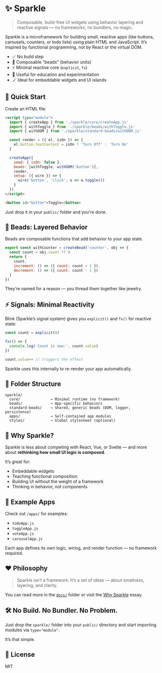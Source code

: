 # ✨ Sparkle

> Composable, build-free UI widgets using behavior layering and reactive signals — no frameworks, no bundlers, no magic.

Sparkle is a microframework for building small, reactive apps (like buttons, carousels, counters, or todo lists) using plain HTML and JavaScript. It’s inspired by functional programming, not by React or the virtual DOM.

* ✅ No build step
* 🧹 Composable "beads" (behavior units)
* ⚡ Minimal reactive core (`explicit`, `fx`)
* 🧠 Useful for education and experimentation
* 🪄 Ideal for embeddable widgets and UI islands

## 🚀 Quick Start

Create an HTML file:

```html
<script type="module">
  import { createApp } from './sparkle/core/createApp.js'
  import { withToggle } from './sparkle/beads/withToggle.js'
  import { withDOM } from './sparkle/standard-beads/withDOM.js'

  const render = ({ el, isOn }) => {
    el.button.textContent = isOn ? 'Turn Off' : 'Turn On'
  }

  createApp({
    seed: { isOn: false },
    beads: [withToggle, withDOM('button')],
    render,
    setup: ({ wire }) => {
      wire('button', 'click', o => o.toggle())
    }
  })
</script>

<button id="button">Toggle</button>
```

Just drop it in your `public/` folder and you're done.

## 🧹 Beads: Layered Behavior

Beads are composable functions that add behavior to your app state.

```js
export const withCounter = createBead('counter', obj => {
  const count = obj.count ?? 0
  return {
    count,
    increment: () => ({ count: count + 1 }),
    decrement: () => ({ count: count - 1 })
  }
})
```

They’re named for a reason — you thread them together like jewelry.

## ⚡ Signals: Minimal Reactivity

Blink (Sparkle’s signal system) gives you `explicit()` and `fx()` for reactive state:

```js
const count = explicit(0)

fx(() => {
  console.log('Count is now:', count.value)
})

count.value++ // triggers the effect
```

Sparkle uses this internally to re-render your app automatically.

## 📆 Folder Structure

```
sparkle/
  core/              → Minimal runtime (no framework)
  beads/             → App-specific behaviors
  standard-beads/    → Shared, generic beads (DOM, logger, persistence)
  apps/              → Self-contained app modules
  styles/            → Global stylesheet (optional)
```

## 🧠 Why Sparkle?

Sparkle is less about competing with React, Vue, or Svelte — and more about **rethinking how small UI logic is composed**.

It’s great for:

* Embeddable widgets
* Teaching functional composition
* Building UI without the weight of a framework
* Thinking in behavior, not components

## 🧪 Example Apps

Check out `/apps/` for examples:

* `todoApp.js`
* `toggleApp.js`
* `voteApp.js`
* `carouselApp.js`

Each app defines its own logic, wiring, and render function — no framework required.

## ❤️ Philosophy

> Sparkle isn’t a framework. It’s a set of ideas — about smallness, layering, and clarity.

You can read more in the [`docs/`](./resources/docs) folder or visit the [Why Sparkle](./resources/articles/why-sparkle.md) essay.

## 🛠️ No Build. No Bundler. No Problem.

Just drop the `sparkle/` folder into your `public/` directory and start importing modules via `type="module"`.

It’s that simple.

## 🧪 License

MIT
